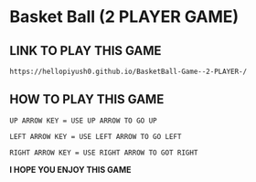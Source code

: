 # Basket Ball (2 PLAYER GAME)

## LINK TO PLAY THIS GAME

```
https://hellopiyush0.github.io/BasketBall-Game--2-PLAYER-/
```
## HOW TO PLAY THIS GAME

```
UP ARROW KEY = USE UP ARROW TO GO UP
```
```
LEFT ARROW KEY = USE LEFT ARROW TO GO LEFT
```
```
RIGHT ARROW KEY = USE RIGHT ARROW TO GOT RIGHT
```

**I HOPE YOU ENJOY THIS GAME** 
